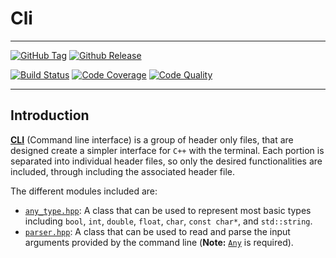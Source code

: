 # Cli #

---

[![GitHub
Tag](https://img.shields.io/github/tag/LuxAtrumStudio/cli.svg)](https://github.com/LuxAtrumStudio/cli)
[![Github
Release](https://img.shields.io/github/downloads/LuxAtrumStudio/cli/latest/total.svg)](https://github.com/LuxAtrumStudio/cli)

[![Build
Status](https://img.shields.io/travis/LuxAtrumStudio/cli.svg)](https://travis-ci.org/LuxAtrumStudio/cli)
[![Code
Coverage](https://img.shields.io/codecov/c/github/LuxAtrumStudio/cli/development.svg)](https://codecov.io/gh/LuxAtrumStudio/cli)
[![Code
Quality](https://img.shields.io/codacy/grade/7d61e50c1bf64718af41de3e04d6dff9.svg)](https://www.codacy.com/app/LuxAtrumStudio.cli)

---

## Introduction ##

[**CLI**](index.md) (Command line interface) is a group of header only files, that
are designed create a simpler interface for `C++` with the terminal. Each
portion is separated into individual header files, so only the desired
functionalities are included, through including the associated header file.

The different modules included are:

* [`any_type.hpp`](ref/any.md): A class that can be used to represent
    most basic types including `bool`, `int`, `double`, `float`, `char`, `const
    char*`, and `std::string`.
* [`parser.hpp`](ref/parser.md): A class that can be used to read and parse the
    input arguments provided by the command line (**Note:** [`Any`](ref/any.md)
    is required).
